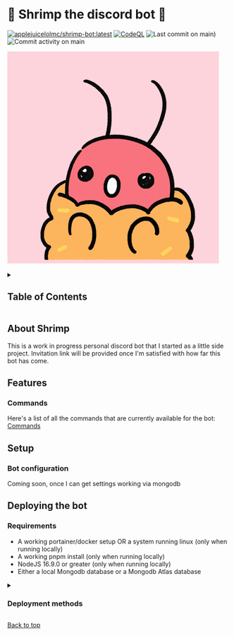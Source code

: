 # 🦐 Shrimp the discord bot 🦐

[![applejuicelolmc/shrimp-bot:latest](https://github.com/Applejuicelolmc/shrimp-bot/actions/workflows/docker.yml/badge.svg)](https://github.com/Applejuicelolmc/shrimp-bot/actions/workflows/docker.yml)
[![CodeQL](https://github.com/Applejuicelolmc/shrimp-bot/actions/workflows/github-code-scanning/codeql/badge.svg?branch=main)](https://github.com/Applejuicelolmc/shrimp-bot/actions/workflows/github-code-scanning/codeql)
![Last commit on main)](https://img.shields.io/github/last-commit/Applejuicelolmc/shrimp-bot/main)
![Commit activity on main](https://img.shields.io/github/commit-activity/m/Applejuicelolmc/shrimp-bot/main)

![Profile Picture](/src/assets/gifs/avatar.gif)

<details>
<summary>

## Table of Contents

</summary>

- [About Shrimp](#about-shrimp)
- [Features](#features)
  - [Commands](#commands)
- [Setup](#setup)
  - [Bot configuration (soon™)](#bot-configuration)
- [Deploying the bot](#deploying-the-bot)
  - [Requirements](#requirements)
  - [Deployment methods](#deployment-methods)
    - [Starting your bot with portainer](#starting-your-bot-with-portainer)
    - [Starting your bot with docker compose](#starting-your-bot-locally-with-docker-compose)
    - [Running your bot with pnpm](#running-your-bot-with-pnpm)

</details>

## About Shrimp

This is a work in progress personal discord bot that I started as a little side project. Invitation link will be provided once I'm satisfied with how far this bot has come.

## Features

### Commands

Here's a list of all the commands that are currently available for the bot: [Commands](/readme/commands.md)

## Setup

### Bot configuration

Coming soon, once I can get settings working via mongodb

## Deploying the bot

### Requirements

- A working portainer/docker setup OR a system running linux (only when running locally)
- A working pnpm install (only  when running locally)
- NodeJS 16.9.0 or greater (only when running locally)
- Either a local Mongodb database or a Mongodb Atlas database

<details>
<summary>

### Deployment methods

</summary>

<details open>
<summary>

#### Starting your bot with portainer

</summary>

1. Make sure you have a working portainer setup
2. Copy the `example.env` to the computer you use to access portainer and rename it to `main.env`
3. Edit your new `main.env` file and add the neccesary tokens/id's described in it
4. In portainer: add a new container from dockerhub with this specific image: `applejuicelolmc/shrimp-bot:latest`
5. Go the advanced container settings and there: click on the `env` tab, there you can upload the `main.env` file
6. That's it now you should be able to deploy the container if all env variables are correct

</details>

<details>
<summary>

#### Starting your bot locally with docker compose

</summary>

1. Make sure the latest version of docker is installed
2. Clone this repository to your computer/server
3. rename the `example.env` file you can find in the root of this project to `main.env`
4. Edit your new `main.env` file and add the neccesary tokens/id's described in it
5. Start the bot by running `sudo docker compose up -d`

</details>

<details>
<summary>

#### Running your bot with pnpm

</summary>

1. Clone this repository to your computer/server
2. In your terminal, navigate to the folder where you stored this repository and run `pnpm install`
3. rename the `example.env` file you can find in the root of this project to `main.env`
4. Edit your new `main.env` file and add the neccesary tokens/id's described in it
5. Start your bot by running `pnpm start`
6. Removed some existing commands? Run `pnpm run reset` to reset the existing commands on all servers before adding the new commands (Gonna automate this sometime)

</details>

</details>

[Back to top](#-shrimp-the-discord-bot-)
